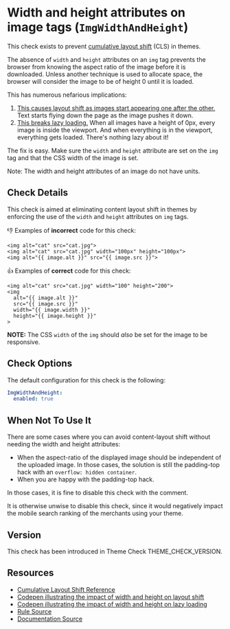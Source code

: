 # Width and height attributes on image tags (`ImgWidthAndHeight`)

This check exists to prevent [cumulative layout shift][cls] (CLS) in themes.

The absence of `width` and `height` attributes on an `img` tag prevents the browser from knowing the aspect ratio of the image before it is downloaded. Unless another technique is used to allocate space, the browser will consider the image to be of height 0 until it is loaded.

This has numerous nefarious implications:

1. [This causes layout shift as images start appearing one after the other.][codepenshift] Text starts flying down the page as the image pushes it down.
2. [This breaks lazy loading.][codepenlazy] When all images have a height of 0px, every image is inside the viewport. And when everything is in the viewport, everything gets loaded. There's nothing lazy about it!

The fix is easy. Make sure the `width` and `height` attribute are set on the `img` tag and that the CSS width of the image is set.

Note: The width and height attributes of an image do not have  units.

## Check Details

This check is aimed at eliminating content layout shift in themes by enforcing the use of the `width` and `height` attributes on `img` tags.

:-1: Examples of **incorrect** code for this check:

```liquid
<img alt="cat" src="cat.jpg">
<img alt="cat" src="cat.jpg" width="100px" height="100px">
<img alt="{{ image.alt }}" src="{{ image.src }}">
```

:+1: Examples of **correct** code for this check:

```liquid
<img alt="cat" src="cat.jpg" width="100" height="200">
<img
  alt="{{ image.alt }}"
  src="{{ image.src }}"
  width="{{ image.width }}"
  height="{{ image.height }}"
>
```

**NOTE:** The CSS `width` of the `img` should _also_ be set for the image to be responsive.

## Check Options

The default configuration for this check is the following:

```yaml
ImgWidthAndHeight:
  enabled: true
```

## When Not To Use It

There are some cases where you can avoid content-layout shift without needing the width and height attributes:

- When the aspect-ratio of the displayed image should be independent of the uploaded image. In those cases, the solution is still the padding-top hack with an `overflow: hidden container`.
- When you are happy with the padding-top hack.

In those cases, it is fine to disable this check with the comment. 

It is otherwise unwise to disable this check, since it would negatively impact the mobile search ranking of the merchants using your theme.

## Version

This check has been introduced in Theme Check THEME_CHECK_VERSION.

## Resources

- [Cumulative Layout Shift Reference][cls]
- [Codepen illustrating the impact of width and height on layout shift][codepenshift]
- [Codepen illustrating the impact of width and height on lazy loading][codepenlazy]
- [Rule Source][codesource]
- [Documentation Source][docsource]

[cls]: https://web.dev/cls/
[codepenshift]: https://codepen.io/charlespwd/pen/YzpxPEp?editors=1100
[codepenlazy]: https://codepen.io/charlespwd/pen/abZmqXJ?editors=0111
[aspect-ratio]: https://caniuse.com/mdn-css_properties_aspect-ratio
[codesource]: /lib/theme_check/checks/img_aspect_ratio.rb
[docsource]: /docs/checks/img_aspect_ratio.md
